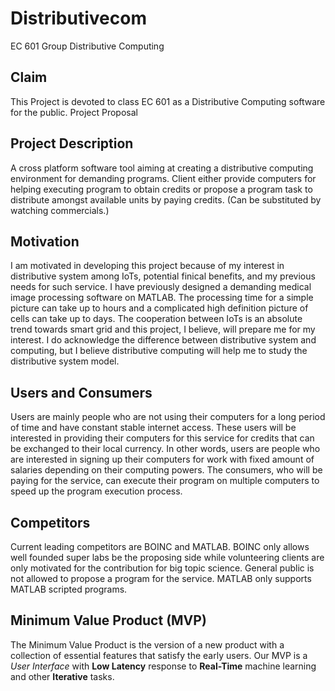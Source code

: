 # Distributivecom
EC 601 Group Distributive Computing 
## Claim
This Project is devoted to class EC 601 as a Distributive Computing software for the public.
Project Proposal

## Project Description
A cross platform software tool aiming at creating a distributive computing environment for demanding
programs. Client either provide computers for helping executing program to obtain credits or propose a
program task to distribute amongst available units by paying credits. (Can be substituted by watching
commercials.)
## Motivation
I am motivated in developing this project because of my interest in distributive system among IoTs,
potential finical benefits, and my previous needs for such service. I have previously designed a
demanding medical image processing software on MATLAB. The processing time for a simple picture can
take up to hours and a complicated high definition picture of cells can take up to days. The cooperation
between IoTs is an absolute trend towards smart grid and this project, I believe, will prepare me for my
interest. I do acknowledge the difference between distributive system and computing, but I believe
distributive computing will help me to study the distributive system model.
## Users and Consumers
Users are mainly people who are not using their computers for a long period of time and have constant
stable internet access. These users will be interested in providing their computers for this service for
credits that can be exchanged to their local currency. In other words, users are people who are
interested in signing up their computers for work with fixed amount of salaries depending on their
computing powers. The consumers, who will be paying for the service, can execute their program on
multiple computers to speed up the program execution process.
## Competitors
Current leading competitors are BOINC and MATLAB. BOINC only allows well founded super labs be the
proposing side while volunteering clients are only motivated for the contribution for big topic science.
General public is not allowed to propose a program for the service. MATLAB only supports MATLAB
scripted programs.
## Minimum Value Product (MVP)
The Minimum Value Product is the version of a new product with a collection of essential features that satisfy
the early users. Our MVP is a *User Interface* with **Low Latency** response to **Real-Time** machine learning 
and other **Iterative** tasks.
